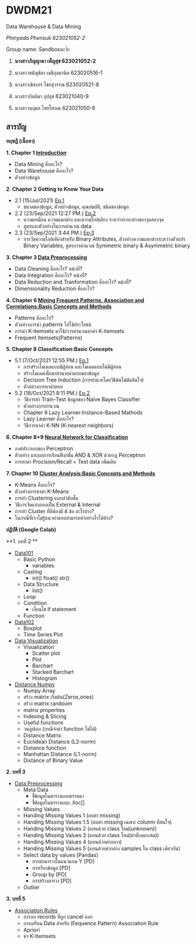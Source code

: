 # DWDM21
Data Warehouse &amp; Data Mining

_Phinyada Phensuk 623021052-2_

Group name: Sandboxนะจ๊ะ

1. **นางสาวภิญญาดา เพ็ญสุข 623021052-2** 

2. นางสาวชนัญชิดา เมธีกุลมานิต 623020516-1

3. นางสาวณิชากร ไชยสุวรรณ 623020521-8

4. นางสาวกิตติมา อุปสุข 623021040-9

5. นางสาวนฤมล ไสยโสภณ 623021050-6

## สารบัญ
**ทฤษฎี (เนื้อหา)** 

**1. Chapter 1 [Introduction](https://github.com/PhinyadaPhen/DWDM21/blob/main/Chapter%201.pdf)**
  * Data Mining คืออะไร?
  * Data Warehouse คืออะไร?
  * ตัวอย่างข้อมูล

**2. Chapter 2 Getting to Know Your Data**
  * 2.1 (15/Jul/2021) [Ep.1](https://github.com/PhinyadaPhen/DWDM21/blob/main/Chapter%202.1.pdf)
    * ขนาดของข้อมูล, ตัวอย่างข้อมูล, คุณสมบัติ, ชนิดของข้อมูล
  * 2.2 (23/Sep/2021 12:27 PM.) [Ep.2](https://github.com/PhinyadaPhen/DWDM21/blob/112dc8d58c4ec5fe6d82e9430d7c9dede6227480/Chapter%202%20End.pdf)
    * ความเหมือน ความแตกต่าง และความใกล้เคียง ระหว่างระยะห่างของจุดสองจุด
    * สูตรและตัวอย่างในการคำนวณ data
  * 2.3 (23/Sep/2021 3:44 PM.) [Ep.3](https://github.com/PhinyadaPhen/DWDM21/blob/112dc8d58c4ec5fe6d82e9430d7c9dede6227480/Chapter%202%20Dissimilarity.pdf)
    * การวัดความใกล้เคียงสำหรับ Binary Attributes, ตัวอย่างความแตกต่างระหว่างตัวแปร Binary Variables, สูตรการคำนวณ Symmetric binary & Asymmetric binary
    
**3. Chapter 3 [Data Preprocessing](https://github.com/PhinyadaPhen/DWDM21/blob/17f02cbdf246af989b1bc6bbe5f9c140c64d61a2/Chapter%203.pdf)**
  * Data Cleaning คืออะไร? หน้าที่?
  * Data Integration คืออะไร? หน้าที่?
  * Data Reduction and Tranformation คืออะไร? หน้าที่?
  * Dimensionality Reduction คืออะไร?

**4. Chapter 6 [Mining Frequent Patterns, Association and Correlations:Basic Concepts and Methods](https://github.com/PhinyadaPhen/DWDM21/blob/df5d91b54aaf8f46e00c9de4314b4c1e74b39da5/Chapter%206%20k-itemsets.pdf)**
  * Patterns คืออะไร? 
  * ตัวอย่างการนำ patterns ไปใช้ประโยชน์
  * การนำ K-itemsets มาใช้/การคำนวณหาค่า K-itemsets
  * Frequent Itemsets(Patterns) 

**5. Chapter 8 Classification:Basic Concepts**
  * 5.1 (7/Oct/2021 12:55 PM.) [Ep.1](https://github.com/PhinyadaPhen/DWDM21/blob/main/Chapter%208%20Classification%20.pdf)
    * การสร้างโมเดลแบบมีผู้สอน และโมเดลแบบไม่มีผู้สอน
    * สร้างโมเดลเพื่อมาทำนายคำตอบของข้อมูล
    * Decision Tree Induction (การทำนายโดยวิธีต้นไม้ตัดสินใจ)
    * ตัวอย่างการหาคำตอบ
  * 5.2 (18/Oct/2021 8:11 PM.) [Ep.2](https://github.com/PhinyadaPhen/DWDM21/blob/450449bc472abe3e4dff9914bcaead8f34bfb1b7/Chapter%208%20Nai%CC%88ve%20Bayes%20Classifier.pdf)
    * วิธีการทำ Train-Test ข้อมูลของ Naïve Bayes Classifier
    * ตัวอย่างการคำนวณ
    * Chapter 9 Lazy Learner:Instance-Based Mathods
    * Lazy Learner คืออะไร?
    * วิธีการหาค่า K-NN (K-nearest neighbors)

**6. Chapter 8+9 [Neural Network for Classification](https://github.com/PhinyadaPhen/DWDM21/blob/ba3759af91b84491dbb0e83e224b52b0bda2a7af/Chapter%208-9%20Neural%20Network%20.pdf)**
  * องค์ประกอบของ Perceptron
  * ตัวอย่าง และผลการเรียนฟังก์ชัน AND & XOR ด้วยกฏ Perceptron
  * การหาค่า Procision/Recall + Test data เพิ่มเติม

**7. Chapter 10 [Cluster Analysis:Basic Concepts and Methods](https://github.com/PhinyadaPhen/DWDM21/blob/68e67c768bcd6e4e20b657dd4fa36ce143f0b87d/Chapter%2010%20Cluster%20Analysis%20.pdf)**
  * K-Means คืออะไร?
  * ตัวอย่างการหาค่า K-Means
  * การทำ Clustering แบบลำดับชั้น 
  * วิธีการวัดแบ่งออกเป็น External & Internal
  * การทำ Cluster ที่ดีต้องมี 4 ข้อ อะไรบ้าง?
  * ในกรณีที่เราไม่รู้แนวคำตอบสามารถทำอย่างไรได้บ้าง?

**ปฏิบัติ (Google Colab)** 

**1. บทที่ 2 **
* [Data101](https://github.com/PhinyadaPhen/DWDM21/blob/main/Data101(Chapter2).ipynb)
  * Basic Python
    * variables
  * Casting
    * int() float() str()
  * Data Structure
    * list()
  * Loop
  * Condition
    * เงื่อนไข if statement
  * Function
* [Data102](https://github.com/PhinyadaPhen/DWDM21/blob/main/Data102(Chapter2).ipynb)
  * Boxplot
  * Time Series Plot
* [Data Visualization](https://github.com/PhinyadaPhen/DWDM21/blob/main/Data_Visualization.ipynb)
  * Visualization
    * Scatter plot
    * Plot
    * Barchart
    * Stacked Barchart
    * Histogram
* [Distance Numpy](https://github.com/PhinyadaPhen/DWDM21/blob/main/Distance_Numpy.ipynb)
  * Numpy Array
  * สร้าง matrix เริ่มต้น(Zeros,ones)
  * สร้าง matrix randoom
  * matrix properties
  * Indexing & Slicing
  * Useful functions
  * วนลูปเอง (กรณีจำค่า function ไม่ได้)
  * Distance Matrix
  * Euclidean Distance (L2-norm)
  * Distance function
  * Manhattan Distance (L1-norm)
  * Distance of Binary Value

**2. บทที่ 3**
* [Data Preprocessing](https://github.com/PhinyadaPhen/DWDM21/blob/main/Data_Preprocessing(Chapter3).ipynb)
  * Meta Data
    * ชี้ข้อมูลในตารางแบบธรรมดา 
    * ชี้ข้อมูลในตารางแบบ .iloc[]
  * Missing Values
  * Handing Missing Values 1 (ลบค่า missing)
  * Handing Missing Values 1.5 (ลบค่า missing เฉพาะ column ที่สนใจ)
  * Handing Missing Values 2 (แทนด้วย class ใหม่(unknown))
  * Handing Missing Values 3 (แทนด้วย class ใหม่(ค่าที่เหมาะสม))
  * Handing Missing Values 4 (แทนด้วยค่ากลาง)
  * Handing Missing Values 5 (แทนด้วยค่ากล่าง samples ใน class เดียวกัน)
  * Select data by values [Pandas]
    * การต่อตารางในแนวแกน Y [PD]
    * การเรียงข้อมูล [PD]
    * Group by [PD]
    * การสร้างตาราง [PD]
  * Outlier

**3. บทที่ 5**
* [Association Rules](https://github.com/PhinyadaPhen/DWDM21/blob/main/Chapter_6_Association_Rules.ipynb)
  * การลบ records ที่ถูก cancel ออก
  * การเตรียม Data สำหรับ (Fequence Pattern) Association Rule
  * Apriori
  * หา K-Itemsets
